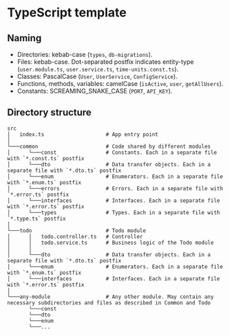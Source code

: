 # TypeScript template

## Naming
* Directories: kebab-case (`types`, `db-migrations`).
* Files: kebab-case. Dot-separated postfix indicates entity-type (`user.module.ts`, `user.service.ts`, `time-units.const.ts`).
* Classes: PascalCase (`User`, `UserService`, `ConfigService`).
* Functions, methods, variables: camelCase (`isActive`, `user`, `getAllUsers`).
* Constants: SCREAMING_SNAKE_CASE (`PORT`, `API_KEY`).

## Directory structure

```
src
│   index.ts                    # App entry point
│
└───common                      # Code shared by different modules
│      └───const                # Constants. Each in a separate file with `*.const.ts` postfix
│      └───dto                  # Data transfer objects. Each in a separate file with `*.dto.ts` postfix
│      └───enum                 # Enumerators. Each in a separate file with `*.enum.ts` postfix
│      └───errors               # Errors. Each in a separate file with `*.error.ts` postfix
│      └───interfaces           # Interfaces. Each in a separate file with `*.error.ts` postfix
│      └───types                # Types. Each in a separate file with `*.type.ts` postfix
│
└───todo                        # Todo module
│      │   todo.controller.ts   # Controller
│      │   todo.service.ts      # Business logic of the Todo module
│      │
│      └───dto                  # Data transfer objects. Each in a separate file with `*.dto.ts` postfix
│      └───enum                 # Enumerators. Each in a separate file with `*.enum.ts` postfix
│      └───interfaces           # Interfaces. Each in a separate file with `*.error.ts` postfix
│
└───any-module                  # Any other module. May contain any necessary subdirectories and files as described in Common and Todo
       └───const
       └───dto
       └───enum
       └───...
```
